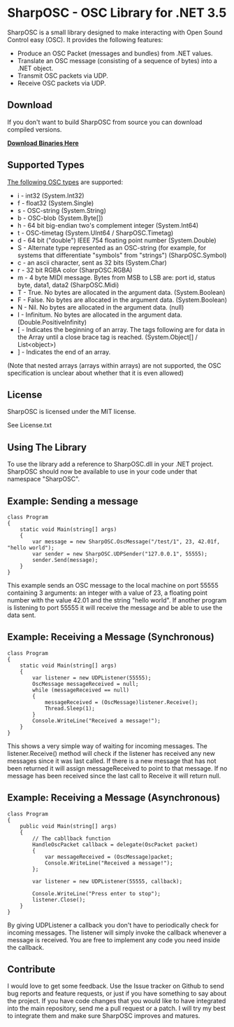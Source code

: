 SharpOSC - OSC Library for .NET 3.5
===================================


SharpOSC is a small library designed to make interacting with Open Sound Control easy (OSC). It provides the following features:

+ Produce an OSC Packet (messages and bundles) from .NET values.
+ Translate an OSC message (consisting of a sequence of bytes) into a .NET object.
+ Transmit OSC packets via UDP.
+ Receive OSC packets via UDP.

Download
--------

If you don't want to build SharpOSC from source you can download compiled versions.

__[Download Binaries Here](https://github.com/valdiorn/SharpOSC/tree/master/Binaries)__


Supported Types
---------------

[The following OSC types](http://opensoundcontrol.org/spec-1_0) are supported:

* i	- int32 (System.Int32)
* f	- float32 (System.Single)
* s	- OSC-string (System.String)
* b	- OSC-blob (System.Byte[])
* h	- 64 bit big-endian two's complement integer (System.Int64)
* t	- OSC-timetag (System.UInt64 / SharpOSC.Timetag)
* d	- 64 bit ("double") IEEE 754 floating point number (System.Double)
* S	- Alternate type represented as an OSC-string (for example, for systems that differentiate "symbols" from "strings") (SharpOSC.Symbol)
* c	- an ascii character, sent as 32 bits (System.Char)
* r	- 32 bit RGBA color (SharpOSC.RGBA)
* m	- 4 byte MIDI message. Bytes from MSB to LSB are: port id, status byte, data1, data2 (SharpOSC.Midi)
* T	- True. No bytes are allocated in the argument data. (System.Boolean)
* F	- False. No bytes are allocated in the argument data. (System.Boolean)
* N	- Nil. No bytes are allocated in the argument data. (null)
* I	- Infinitum. No bytes are allocated in the argument data. (Double.PositiveInfinity)
* [	- Indicates the beginning of an array. The tags following are for data in the Array until a close brace tag is reached. (System.Object[] / List\<object\>)
* ]	- Indicates the end of an array.

(Note that nested arrays (arrays within arrays) are not supported, the OSC specification is unclear about whether that it is even allowed)



License
-------

SharpOSC is licensed under the MIT license. 

See License.txt

Using The Library
-----------------

To use the library add a reference to SharpOSC.dll in your .NET project. SharpOSC should now be available to use in your code under that namespace "SharpOSC". 

Example: Sending a message
--------------------------

	class Program
	{
		static void Main(string[] args)
		{
			var message = new SharpOSC.OscMessage("/test/1", 23, 42.01f, "hello world");
			var sender = new SharpOSC.UDPSender("127.0.0.1", 55555);
			sender.Send(message);
		}
	}

This example sends an OSC message to the local machine on port 55555 containing 3 arguments: an integer with a value of 23, a floating point number with the value 42.01 and the string "hello world". If another program is listening to port 55555 it will receive the message and be able to use the data sent.

Example: Receiving a Message (Synchronous)
------------------------------------------

	class Program
	{
		static void Main(string[] args)
		{
			var listener = new UDPListener(55555);
			OscMessage messageReceived = null;
			while (messageReceived == null)
			{
				messageReceived = (OscMessage)listener.Receive();
				Thread.Sleep(1);
			}
			Console.WriteLine("Received a message!");
		}
	}

This shows a very simple way of waiting for incoming messages. The listener.Receive() method will check if the listener has received any new messages since it was last called. If there is a new message that has not been returned it will assign messageReceived to point to that message. If no message has been received since the last call to Receive it will return null.

Example: Receiving a Message (Asynchronous)
-------------------------------------------

	class Program
	{
		public void Main(string[] args)
		{
			// The cabllback function
			HandleOscPacket callback = delegate(OscPacket packet)
			{
				var messageReceived = (OscMessage)packet;
				Console.WriteLine("Received a message!");
			};

			var listener = new UDPListener(55555, callback);

			Console.WriteLine("Press enter to stop");
			listener.Close();
		}
	}

By giving UDPListener a callback you don't have to periodically check for incoming messages. The listener will simply invoke the callback whenever a message is received. You are free to implement any code you need inside the callback.

Contribute
----------

I would love to get some feedback. Use the Issue tracker on Github to send bug reports and feature requests, or just if you have something to say about the project. If you have code changes that you would like to have integrated into the main repository, send me a pull request or a patch. I will try my best to integrate them and make sure SharpOSC improves and matures.